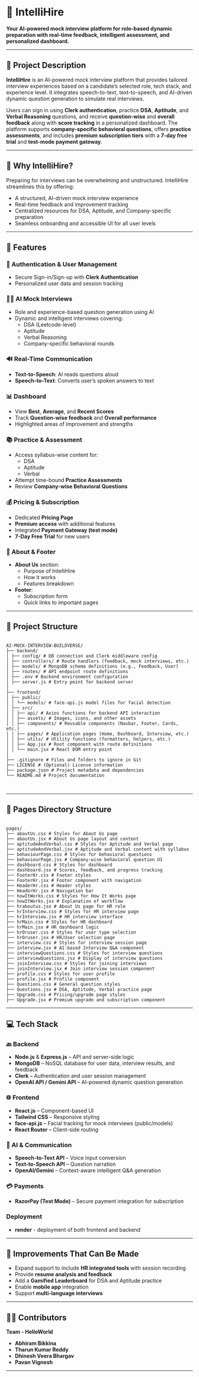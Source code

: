 # 🧠 IntelliHire

**Your AI-powered mock interview platform for role-based dynamic preparation with real-time feedback, intelligent assessment, and personalized dashboard.**

---

## 📌 Project Description

**IntelliHire** is an AI-powered mock interview platform that provides tailored interview experiences based on a candidate’s selected role, tech stack, and experience level. It integrates speech-to-text, text-to-speech, and AI-driven dynamic question generation to simulate real interviews.

Users can sign in using **Clerk authentication**, practice **DSA**, **Aptitude**, and **Verbal Reasoning** questions, and receive **question-wise** and **overall feedback** along with **score tracking** in a personalized dashboard. The platform supports **company-specific behavioral questions**, offers **practice assessments**, and includes **premium subscription tiers** with a **7-day free trial** and **test-mode payment gateway**.

---

## 🧠 Why IntelliHire?

Preparing for interviews can be overwhelming and unstructured. IntelliHire streamlines this by offering:

- A structured, AI-driven mock interview experience  
- Real-time feedback and improvement tracking  
- Centralized resources for DSA, Aptitude, and Company-specific preparation  
- Seamless onboarding and accessible UI for all user levels  

---

## 🚀 Features

### 🔐 Authentication & User Management
- Secure Sign-in/Sign-up with **Clerk Authentication**
- Personalized user data and session tracking

### 🧑‍💻 AI Mock Interviews
- Role and experience-based question generation using AI
- Dynamic and intelligent interviews covering:
  - DSA (Leetcode-level)
  - Aptitude
  - Verbal Reasoning
  - Company-specific behavioral rounds

### 🔊 Real-Time Communication
- **Text-to-Speech**: AI reads questions aloud
- **Speech-to-Text**: Converts user’s spoken answers to text

### 📊 Dashboard
- View **Best**, **Average**, and **Recent Scores**
- Track **Question-wise feedback** and **Overall performance**
- Highlighted areas of improvement and strengths

### 📚 Practice & Assessment
- Access syllabus-wise content for:
  - DSA
  - Aptitude
  - Verbal
- Attempt time-bound **Practice Assessments**
- Review **Company-wise Behavioral Questions**

### 💰 Pricing & Subscription
- Dedicated **Pricing Page**
- **Premium access** with additional features
- Integrated **Payment Gateway (test mode)**
- **7-Day Free Trial** for new users

### 🧾 About & Footer
- **About Us** section:
  - Purpose of IntelliHire
  - How it works
  - Features breakdown
- **Footer**:
  - Subscription form
  - Quick links to important pages

---

## 📁 Project Structure

```

AI-MOCK-INTERVIEW-BUILDVERSE/
├── backend/
│ ├── config/ # DB connection and Clerk middleware config
│ ├── controllers/ # Route handlers (feedback, mock interviews, etc.)
│ ├── models/ # MongoDB schema definitions (e.g., Feedback, User)
│ ├── routes/ # API endpoint route definitions
│ ├── .env # Backend environment configuration
│ ├── server.js # Entry point for backend server
│
├── frontend/
│ ├── public/
│ │ └── models/ # face-api.js model files for facial detection
│ ├── src/
│ │ ├── api/ # Axios functions for backend API interaction
│ │ ├── assets/ # Images, icons, and other assets
│ │ ├── components/ # Reusable components (Navbar, Footer, Cards, etc.)
│ │ ├── pages/ # Application pages (Home, Dashboard, Interview, etc.)
│ │ ├── utils/ # Utility functions (formatters, helpers, etc.)
│ │ ├── App.jsx # Root component with route definitions
│ │ └── main.jsx # React DOM entry point
│
├── .gitignore # Files and folders to ignore in Git
├── LICENSE # (Optional) License information
├── package.json # Project metadata and dependencies
└── README.md # Project documentation



```
---

## 📁 Pages Directory Structure


```

pages/
├── aboutUs.css # Styles for About Us page
├── aboutUs.jsx # About Us page layout and content
├── aptitudeAndVerbal.css # Styles for Aptitude and Verbal page
├── aptitudeAndVerbal.jsx # Aptitude and Verbal content with syllabus
├── behaviourPage.css # Styles for behavioral questions
├── behaviourPage.jsx # Company-wise behavioral question UI
├── dashboard.css # Styles for dashboard
├── dashboard.jsx # Scores, feedback, and progress tracking
├── FooterHr.css # Footer styles
├── FooterHr.jsx # Footer component with navigation
├── HeaderHr.css # Header styles
├── HeaderHr.jsx # Navigation bar
├── howItWorks.css # Styles for How It Works page
├── howItWorks.jsx # Explanation of workflow
├── hraboutus.jsx # About Us page for HR role
├── hrInterview.css # Styles for HR interview page
├── hrInterview.jsx # HR interview interface
├── hrMain.css # Styles for HR dashboard
├── hrMain.jsx # HR dashboard logic
├── hrOruser.css # Styles for user type selection
├── hrOruser.jsx # HR/User selection page
├── interview.css # Styles for interview session page
├── interview.jsx # AI-based Interview Q&A component
├── interviewQuestions.css # Styles for interview questions
├── interviewQuestions.jsx # Display of interview questions
├── joinInterview.css # Styles for joining interviews
├── joinInterview.jsx # Join interview session component
├── profile.css # Styles for user profile
├── profile.jsx # Profile component
├── Questions.css # General question styles
├── Questions.jsx # DSA, Aptitude, Verbal practice page
├── Upgrade.css # Pricing/upgrade page styles
├── Upgrade.jsx # Premium upgrade and subscription component

```

---



## 💻 Tech Stack

### 🔙 Backend
- **Node.js** & **Express.js** – API and server-side logic
- **MongoDB** – NoSQL database for user data, interview results, and feedback
- **Clerk** – Authentication and user session management
- **OpenAI API / Gemini API** – AI-powered dynamic question generation
  
### 🌐 Frontend
- **React.js** – Component-based UI
- **Tailwind CSS** – Responsive styling
- **face-api.js** – Facial tracking for mock interviews (public/models)
- **React Router** – Client-side routing

### 🧠 AI & Communication
- **Speech-to-Text API** – Voice input conversion
- **Text-to-Speech API** – Question narration
- **OpenAI/Gemini** – Context-aware intelligent Q&A generation

### 💳 Payments
- **RazorPay (Test Mode)** – Secure payment integration for subscription

### Deployment 
- **render** - deployment of both frontend and backend 

---

## 🔧 Improvements That Can Be Made

- Expand support to include **HR integrated tools** with session recording  
- Provide **resume analysis and feedback**  
- Add a **Gamified Leaderboard** for DSA and Aptitude practice  
- Enable **mobile app** integration  
- Support **multi-language interviews**  

---

## 👨‍💻 Contributors

**Team - HelloWorld**

- **Abhiram Bikkina**
- **Tharun Kumar Reddy**
- **Dhinesh Veera Bhargav**
- **Pavan Vignesh**

---
